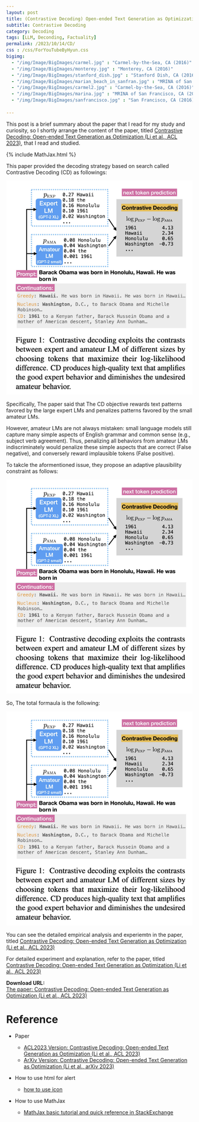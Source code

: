 ```yaml
---
layout: post
title: (Contrastive Decoding) Open-ended Text Generation as Optimizzation
subtitle: Contrastive Decoding
category: Decoding
tags: [LLM, Deconding, Factuality]
permalink: /2023/10/14/CD/
css : /css/ForYouTubeByHyun.css
bigimg: 
  - "/img/Image/BigImages/carmel.jpg" : "Carmel-by-the-Sea, CA (2016)"
  - "/img/Image/BigImages/monterey.jpg" : "Monterey, CA (2016)"
  - "/img/Image/BigImages/stanford_dish.jpg" : "Stanford Dish, CA (2016)"
  - "/img/Image/BigImages/marian_beach_in_sanfran.jpg" : "MRINA of San Francisco, CA (2016)"
  - "/img/Image/BigImages/carmel2.jpg" : "Carmel-by-the-Sea, CA (2016)"
  - "/img/Image/BigImages/marina.jpg" : "MRINA of San Francisco, CA (2016)"
  - "/img/Image/BigImages/sanfrancisco.jpg" : "San Francisco, CA (2016)"
  
---
```


This post is a brief summary about the paper that I read for my study and curiosity, so I shortly arrange the content of the paper, titled [Contrastive Decoding: Open-ended Text Generation as Optimization (Li et al., ACL 2023)](https://aclanthology.org/2023.acl-long.687/), that I read and studied. 

{% include MathJax.html %}

This paper provided the decoding strategy based on search called Contrastive Decoding (CD) as followings:

![Li et al. ACL 2023](/img/Image/NaturalLanguageProcessing/Papers/Decoding/CD_concept.png)

Specifically, The paper said that The CD objective rewards text patterns favored by the large expert LMs and penalizes patterns favored by the small amateur LMs.

However, amateur LMs are not always mistaken: small language models still capture many simple aspects of English grammar and common sense (e.g., subject verb agreement). Thus, penalizing all behaviors from amateur LMs indiscriminately would penalize these simple aspects that are correct (False negative), and conversely reward implausible tokens (False positive).

To takcle the aformentioned issue, they propose an adaptive plausibility constraint as follows:

![Li et al. ACL 2023](/img/Image/NaturalLanguageProcessing/Papers/Decoding/CD_concept.png)

So, The total formaula is the following:

![Li et al. ACL 2023](/img/Image/NaturalLanguageProcessing/Papers/Decoding/CD_concept.png)


You can see the detailed empirical analysis and experiemtn in the paper, titled [Contrastive Decoding: Open-ended Text Generation as Optimization (Li et al., ACL 2023)](https://aclanthology.org/2023.acl-long.687/)

For detailed experiment and explanation, refer to the paper, titled [Contrastive Decoding: Open-ended Text Generation as Optimization (Li et al., ACL 2023)](https://aclanthology.org/2023.acl-long.687/)

<div class="alert alert-success" role="alert"><i class="fa fa-paperclip fa-lg"></i> <b>Download URL: </b><br>
  <a href="https://aclanthology.org/2023.acl-long.687/">The paper: Contrastive Decoding: Open-ended Text Generation as Optimization (Li et al., ACL 2023)</a>
</div>

# Reference 

- Paper 
  - [ACL2023 Version: Contrastive Decoding: Open-ended Text Generation as Optimization (Li et al., ACL 2023)](https://aclanthology.org/2023.acl-long.687/)
  - [ArXiv Version: Contrastive Decoding: Open-ended Text Generation as Optimization (Li et al., arXiv 2023)](https://arxiv.org/abs/2210.15097)
  
- How to use html for alert
  - [how to use icon](http://idratherbewriting.com/documentation-theme-jekyll/mydoc_icons.html)
 
- How to use MathJax 
  - [MathJax basic tutorial and quick reference in StackExchange](https://math.meta.stackexchange.com/questions/5020/mathjax-basic-tutorial-and-quick-reference)
